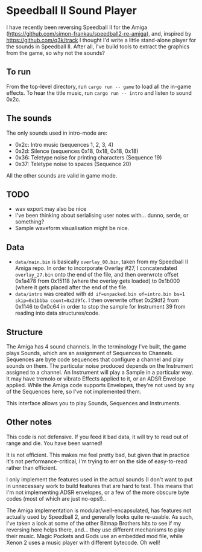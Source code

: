 # Speedball II Sound Player

I have recently been reversing Speedball II for the Amiga
(https://github.com/simon-frankau/speedball2-re-amiga), and, inspired
by https://github.com/q3k/track I thought I'd write a little
stand-alone player for the sounds in Speedball II. After all, I've
build tools to extract the graphics from the game, so why not the
sounds?

## To run

From the top-level directory, run `cargo run -- game` to load all the
in-game effects. To hear the title music, run `cargo run -- intro` and
listen to sound 0x2c.

## The sounds

The only sounds used in intro-mode are:

 * 0x2c: Intro music (sequences 1, 2, 3, 4)
 * 0x2d: Silence (sequences 0x18, 0x18, 0x18, 0x18)
 * 0x36: Teletype noise for printing characters (Sequence 19)
 * 0x37: Teletype noise to spaces (Sequence 20)

All the other sounds are valid in game mode.

## TODO

 * wav export may also be nice
 * I've been thinking about serialising user notes with... dunno,
   serde, or something?
 * Sample waveform visualisation might be nice.

## Data

 * `data/main.bin` is basically `overlay_00.bin`, taken from my
   Speedball II Amiga repo. In order to incorporate Overlay #27, I
   concatendated `overlay_27.bin` onto the end of the file, and then
   overwrote offset 0x1a478 from 0x15118 (where the overlay gets
   loaded) to 0x1b000 (where it gets placed after the end of the file.
 * `data/intro` was created with `dd if=unpacked.bin of=intro.bin bs=1
   skip=0x1bbba count=0x2d9fc`. I then overwrite offset 0x29df2 from
   0x1146 to 0x0c64 in order to stop the sample for Instrument 39 from
   reading into data structures/code.

## Structure

The Amiga has 4 sound channels. In the terminology I've built, the
game plays Sounds, which are an assignment of Sequences to
Channels. Sequences are byte code sequences that configure a channel
and play sounds on them. The particular noise produced depends on the
Instrument assigned to a channel. An Instrument will play a Sample in
a particular way. It may have tremolo or vibrato Effects applied to
it, or an ADSR Envelope applied. While the Amiga code supports
Envelopes, they're not used by any of the Sequences here, so I've not
implemented them.

This interface allows you to play Sounds, Sequences and Instruments.

## Other notes

This code is not defensive. If you feed it bad data, it will try to
read out of range and die. You have been warned!

It is not efficient. This makes me feel pretty bad, but given that in
practice it's not performance-critical, I'm trying to err on the side
of easy-to-read rather than efficient.

I only implement the features used in the actual sounds (I don't want
to put in unnecessary work to build features that are hard to
test. This means that I'm not implementing ADSR envelopes, or a few of
the more obscure byte codes (most of which are just no-ops!)..

The Amiga implementation is modular/well-encapsulated, has features
not actually used by Speedball 2, and generally looks quite
re-usable. As such, I've taken a look at some of the other Bitmap
Brothers hits to see if my reversing here helps there, and... they use
different mechanisms to play their music. Magic Pockets and Gods use
an embedded mod file, while Xenon 2 uses a music player with different
bytecode. Oh well!
